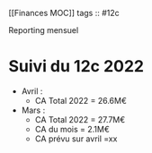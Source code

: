 [[Finances MOC]]
tags :: #12c

Reporting mensuel

# Suivi du 12c 2022
- Avril :
	- CA Total 2022 = 26.6M€
- Mars :
	- CA Total 2022 = 27.7M€
	- CA du mois = 2.1M€
	- CA prévu sur avril =xx 


